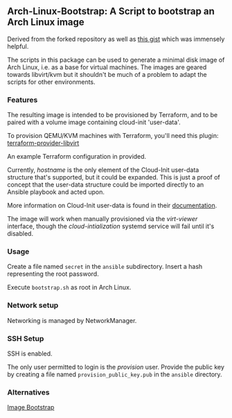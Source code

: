 ## Arch-Linux-Bootstrap: A Script to bootstrap an Arch Linux image

Derived from the forked repository as well as [this gist](https://gist.github.com/anthonygclark/444f7c569c7b414c36c7c05714ea4a1e) which was immensely helpful.

The scripts in this package can be used to generate a minimal disk image of Arch Linux, i.e.
as a base for virtual machines. The images are geared towards libvirt/kvm but it shouldn't be 
much of a problem to adapt the scripts for other environments.

### Features

The resulting image is intended to be provisioned by Terraform, and to be paired with a volume image containing cloud-init 'user-data'. 

To provision QEMU/KVM machines with Terraform, you'll need this plugin: [terraform-provider-libvirt](https://github.com/dmacvicar/terraform-provider-libvirt)

An example Terraform configuration in provided.

Currently, *hostname* is the only element of the Cloud-Init user-data structure that's supported, but it could be expanded. This is just a proof of concept that the user-data structure could be imported directly to an Ansible playbook and acted upon.

More information on Cloud-Init user-data is found in their [documentation](https://cloudinit.readthedocs.io/en/latest/topics/examples.html).

The image will work when manually provisioned via the *virt-viewer* interface, though the *cloud-intialization* systemd service will fail until it's disabled.

### Usage

Create a file named `secret` in the `ansible` subdirectory. Insert a hash representing the root password.

Execute `bootstrap.sh` as root in Arch Linux.

### Network setup

Networking is managed by NetworkManager.

### SSH Setup

SSH is enabled.

The only user permitted to login is the *provision* user. Provide the public key by creating a file named `provision_public_key.pub` in the `ansible` directory.

### Alternatives

[Image Bootstrap](https://github.com/hartwork/image-bootstrap)


